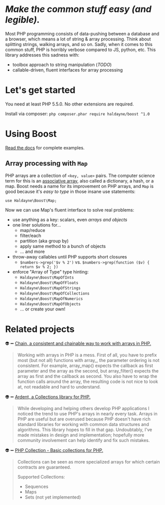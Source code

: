 # *Make the common stuff easy (and legible).*

Most PHP programming consists of data-pushing between a database and a browser, which means a lot of string & array processing.  Think about splitting strings, walking arrays, and so on.  Sadly, when it comes to this common stuff, PHP is horribly verbose compared to JS, python, etc.  This library addresses this sadness with:

* toolbox approach to string manipulation (*TODO*)
* callable-driven, fluent interfaces for array processing

# Let's get started

You need at least PHP 5.5.0.  No other extensions are required.

Install via composer: `php composer.phar require haldayne/boost ^1.0`

# Using Boost

[Read the docs](http://haldayne-docs.readthedocs.org/en/latest/boost) for complete examples.

## Array processing with `Map`

PHP arrays are a collection of `<key, value>` pairs.  The computer science term for this is an [associative array](https://en.wikipedia.org/wiki/Associative_array), also called a dictionary, a hash, or a map.  Boost needs a name for its improvement on PHP arrays, and `Map` is good because it's *easy to type* in those insane use statements:

    use Haldayne\Boost\Map;

Now we can use Map's fluent interface to solve real problems:

* use anything as a key: scalars, even *arrays and objects*
* one liner solutions for...
   * map/reduce
   * filter/each
   * partition (aka group by)
   * apply same method to a bunch of objects
   * ... and more
* throw-away callables until PHP supports short closures
   * `$numbers->grep('$v % 2')` vs.
     `$numbers->grep(function ($v) { return $v % 2; })`
* enforce "Array of Type" type hinting:
   * `Haldayne\Boost\MapOfInts`
   * `Haldayne\Boost\MapOfFloats`
   * `Haldayne\Boost\MapOfStrings`
   * `Haldayne\Boost\MapOfCollections`
   * `Haldayne\Boost\MapOfNumerics`
   * `Haldayne\Boost\MapOfObjects`
   * ... or create your own!

# Related projects

:alien: :heavy_minus_sign: [Chain, a consistent and chainable way to work with arrays in PHP.](https://github.com/cocur/chain)

> Working with arrays in PHP is a mess. First of all, you have to prefix most (but not all) functions with array_, the parameter ordering is not consistent. For example, array_map() expects the callback as first parameter and the array as the second, but array_filter() expects the array as first and the callback as second. You also have to wrap the function calls around the array, the resulting code is not nice to look at, not readable and hard to understand.

:alien: :heavy_minus_sign: [Ardent, a Collections library for PHP.](https://github.com/morrisonlevi/Ardent)

> While developing and helping others develop PHP applications I noticed the trend to use PHP's arrays in nearly every task. Arrays in PHP are useful but are overused because PHP doesn't have rich standard libraries for working with common data structures and algorithms. This library hopes to fill in that gap. Undoubtably, I've made mistakes in design and implementation; hopefully more community involvement can help identify and fix such mistakes.


:alien: :heavy_minus_sign: [PHP Collection - Basic collections for PHP.](http://jmsyst.com/libs/PHP-Collection)

> Collections can be seen as more specialized arrays for which certain contracts are guaranteed.
>
> Supported Collections:
> * Sequences
> * Maps
> * Sets (not yet implemented)
